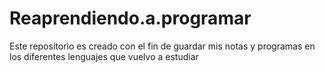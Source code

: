 # Reaprendiendo.a.programar
Este repositorio es creado con el fin de guardar mis notas y programas en los diferentes lenguajes que vuelvo a estudiar
